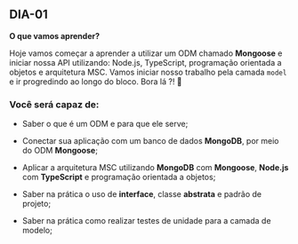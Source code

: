 ## DIA-01

**O que vamos aprender?**

Hoje vamos começar a aprender a utilizar um ODM chamado **Mongoose** e iniciar nossa API utilizando: Node.js, TypeScript, programação orientada a objetos e arquitetura MSC. Vamos iniciar nosso trabalho pela camada `model` e ir progredindo ao longo do bloco. Bora lá ?! 🚀

### Você será capaz de:

-   Saber o que é um ODM e para que ele serve;
    
-   Conectar sua aplicação com um banco de dados  **MongoDB**, por meio do ODM  **Mongoose**;
    
-   Aplicar a arquitetura MSC utilizando  **MongoDB**  com  **Mongoose**,  **Node.js**  com  **TypeScript**  e programação orientada a objetos;
    
-   Saber na prática o uso de  **interface**, classe  **abstrata**  e padrão de projeto;
    
-   Saber na prática como realizar testes de unidade para a camada de modelo;
